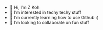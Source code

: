 - 👋 Hi, I’m Z Koh
- 👀 I’m interested in techy techy stuff
- 🌱 I’m currently learning how to use Github :)
- 💞️ I’m looking to collaborate on fun stuff

<!---
tzeyeekoh/tzeyeekoh is a ✨ special ✨ repository because its `README.md` (this file) appears on your GitHub profile.
You can click the Preview link to take a look at your changes.
--->
